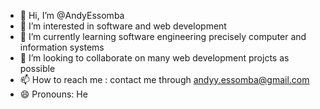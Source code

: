 - 👋 Hi, I’m @AndyEssomba
- 👀 I’m interested in software and web development 
- 🌱 I’m currently learning software engineering precisely computer and information systems
- 💞️ I’m looking to collaborate on many web development projcts as possible
- 📫 How to reach me : contact me through andyy.essomba@gmail.com
- 😄 Pronouns: He

<!---
AndyEssomba/AndyEssomba is a ✨ special ✨ repository because its `README.md` (this file) appears on your GitHub profile.
You can click the Preview link to take a look at your changes.
--->

